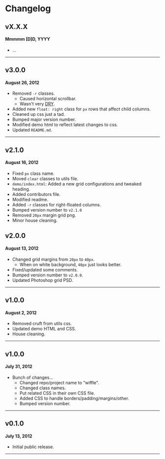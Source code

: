 # Changelog

## vX.X.X
#### Mmmmm [D]D, YYYY

* ...

---

## v3.0.0
#### August 26, 2012

* Removed `-r` classes.
    * Caused horizontal scrollbar.
    * Wasn't very [DRY](http://en.wikipedia.org/wiki/Don%27t_repeat_yourself).
* Added new `float: right` class for `px` rows that affect child columns.
* Cleaned up css just a tad.
* Bumped major version number.
* Modified demo html to reflect latest changes to css.
* Updated `README.md`.

---

## v2.1.0
#### August 16, 2012

* Fixed `px` class name.
* Moved `clear` classes to utils file.
* `demo/index.html`: Added a new grid configurations and tweaked heading.
* Added contributors file.
* Modified readme.
* Added `-r` classes for right-floated columns.
* Bumped version number to `v2.1.0`
* Removed `20px` margin grid png.
* Minor house cleaning.

## v2.0.0
#### August 13, 2012

* Changed grid margins from `20px` to `40px`.
    * When on white background, `40px` just looks better.
* Fixed/updated some comments.
* Bumped version number to `v2.0.0`.
* Updated Photoshop grid PSD.

---

## v1.0.0
#### August 2, 2012

* Removed cruft from utils css.
* Updated demo HTML and CSS.
* House cleaning.

---

## v1.0.0
#### July 31, 2012

* Bunch of changes...
    * Changed repo/project name to "wiffle".
    * Changed class names.
    * Put related CSS in their own CSS file.
    * Added CSS to handle borders/padding/margins/other.
    * Bumped version number.

---

## v0.1.0
#### July 13, 2012

* Initial public release.

---